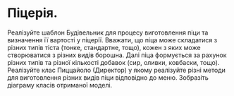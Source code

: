 Піцерія.
=======================

Реалізуйте шаблон Будівельник для процесу виготовлення піци та
визначення її вартості у піцерії. Вважати, що піца може
складатися з різних типів тіста (тонке, стандартне, тощо),
кожен з яких може створюватися з різних видів борошна.
Далі піца формується за рахунок різних типів та різної
кількості добавок (сир, оливки, ковбаски, тощо). 
Реалізуйте клас Пиццайоло (Директор) у якому реалізуйте різні
методи для виготовлення різних видів піци відповідно до меню. 
Зобразіть діаграму класів отриманої моделі.
 